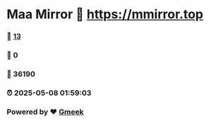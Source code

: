 # Maa Mirror :link: https://mmirror.top 
### :page_facing_up: [13](https://mmirror.top/tag.html) 
### :speech_balloon: 0 
### :hibiscus: 36190 
### :alarm_clock: 2025-05-08 01:59:03 
### Powered by :heart: [Gmeek](https://github.com/Meekdai/Gmeek)
